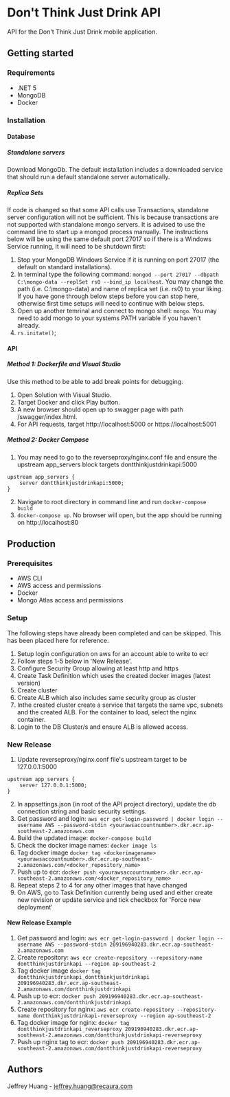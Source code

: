 # Don't Think Just Drink API

API for the Don't Think Just Drink mobile application.

## Getting started

### Requirements

- .NET 5
- MongoDB
- Docker

### Installation

#### Database

##### Standalone servers

Download MongoDb. The default installation includes a downloaded service that should run a default standalone server automatically.

##### Replica Sets

If code is changed so that some API calls use Transactions, standalone server configuration will not be sufficient.
This is because transactions are not supported with standalone mongo servers.
It is advised to use the command line to start up a mongod process manually. The instructions below will be using the same default port 27017 so if there is a Windows Service running, it will need to be shutdown first:

1. Stop your MongoDB Windows Service if it is running on port 27017 (the default on standard installations).
2. In terminal type the following command: `mongod --port 27017 --dbpath C:\mongo-data --replSet rs0 --bind_ip localhost`. You may change the path (i.e. C:\mongo-data) and name of replica set (i.e. rs0) to your liking. If you have gone through below steps before you can stop here, otherwise first time setups will need to continue with below steps.
3. Open up another temrinal and connect to mongo shell: `mongo`. You may need to add mongo to your systems PATH variable if you haven't already.
4. `rs.initate()`;

#### API

##### Method 1: Dockerfile and Visual Studio

Use this method to be able to add break points for debugging.

1. Open Solution with Visual Studio.
2. Target Docker and click Play button.
3. A new browser should open up to swagger page with path /swagger/index.html.
4. For API requests, target http://localhost:5000 or https://localhost:5001

##### Method 2: Docker Compose

1. You may need to go to the reverseproxy/nginx.conf file and ensure the upstream app_servers block targets dontthinkjustdrinkapi:5000
```
upstream app_servers {
    server dontthinkjustdrinkapi:5000;
}
```
2. Navigate to root directory in command line and run `docker-compose build`
3. `docker-compose up`. No browser will open, but the app should be running on http://localhost:80

## Production

### Prerequisites

- AWS CLI
- AWS access and permissions
- Docker
- Mongo Atlas access and permissions

### Setup

The following steps have already been completed and can be skipped. This has been placed here for reference.

1. Setup login configuration on aws for an account able to write to ecr
2. Follow steps 1-5 below in 'New Release'.
3. Configure Security Group allowing at least http and https
4. Create Task Definition which uses the created docker images (latest version)
5. Create cluster
6. Create ALB which also includes same security group as cluster
7. Inthe created cluster create a service that targets the same vpc, subnets and the created ALB. For the container to load, select the nginx container.
8. Login to the DB Cluster/s and ensure ALB is allowed access.

### New Release

1. Update reverseproxy/nginx.conf file's upstream target to be 127.0.0.1:5000
```
upstream app_servers {
    server 127.0.0.1:5000;
}
```
2. In appsettings.json (in root of the API project directory), update the db connection string and basic security settings. 
3. Get password and login: `aws ecr get-login-password | docker login --username AWS --password-stdin <yourawsaccountnumber>.dkr.ecr.ap-southeast-2.amazonaws.com`
4. Build the updated image: `docker-compose build`
5. Check the docker image names: `docker image ls`
6. Tag docker image `docker tag <dockerimagename> <yourawsaccountnumber>.dkr.ecr.ap-southeast-2.amazonaws.com/<docker_repository_name>`
7. Push up to ecr: `docker push <yourawsaccountnumber>.dkr.ecr.ap-southeast-2.amazonaws.com/<docker_repository_name>`
8. Repeat steps 2 to 4 for any other images that have changed
9. On AWS, go to Task Definition currently being used and either create new revision or update service and tick checkbox for 'Force new deployment'

#### New Release Example

1. Get password and login: `aws ecr get-login-password | docker login --username AWS --password-stdin 209196940283.dkr.ecr.ap-southeast-2.amazonaws.com`
2. Create repository: `aws ecr create-repository --repository-name dontthinkjustdrinkapi --region ap-southeast-2`
3. Tag docker image `docker tag dontthinkjustdrinkapi_dontthinkjustdrinkapi 209196940283.dkr.ecr.ap-southeast-2.amazonaws.com/dontthinkjustdrinkapi`
4. Push up to ecr: `docker push 209196940283.dkr.ecr.ap-southeast-2.amazonaws.com/dontthinkjustdrinkapi`
5. Create repository for nginx: `aws ecr create-repository --repository-name dontthinkjustdrinkapi-reverseproxy --region ap-southeast-2`
6. Tag docker image for nginx: `docker tag dontthinkjustdrinkapi_reverseproxy 209196940283.dkr.ecr.ap-southeast-2.amazonaws.com/dontthinkjustdrinkapi-reverseproxy`
7. Push up nginx tag to ecr: `docker push 209196940283.dkr.ecr.ap-southeast-2.amazonaws.com/dontthinkjustdrinkapi-reverseproxy`

## Authors

Jeffrey Huang - jeffrey.huang@recaura.com
